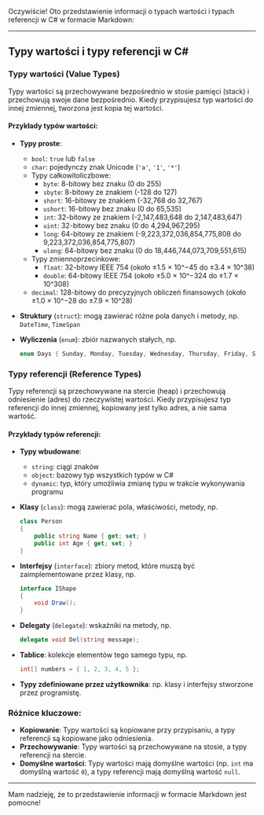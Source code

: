 ﻿Oczywiście! Oto przedstawienie informacji o typach wartości i typach referencji w C# w formacie Markdown:

---

## Typy wartości i typy referencji w C#

### Typy wartości (Value Types)

Typy wartości są przechowywane bezpośrednio w stosie pamięci (stack) i przechowują swoje dane bezpośrednio. Kiedy przypisujesz typ wartości do innej zmiennej, tworzona jest kopia tej wartości.

#### Przykłady typów wartości:

- **Typy proste**:
  - `bool`: `true` lub `false`
  - `char`: pojedynczy znak Unicode (`'a'`, `'1'`, `'*'`)
  - Typy całkowitoliczbowe:
    - `byte`: 8-bitowy bez znaku (0 do 255)
    - `sbyte`: 8-bitowy ze znakiem (-128 do 127)
    - `short`: 16-bitowy ze znakiem (-32,768 do 32,767)
    - `ushort`: 16-bitowy bez znaku (0 do 65,535)
    - `int`: 32-bitowy ze znakiem (-2,147,483,648 do 2,147,483,647)
    - `uint`: 32-bitowy bez znaku (0 do 4,294,967,295)
    - `long`: 64-bitowy ze znakiem (-9,223,372,036,854,775,808 do 9,223,372,036,854,775,807)
    - `ulong`: 64-bitowy bez znaku (0 do 18,446,744,073,709,551,615)
  - Typy zmiennoprzecinkowe:
    - `float`: 32-bitowy IEEE 754 (około ±1.5 × 10^−45 do ±3.4 × 10^38)
    - `double`: 64-bitowy IEEE 754 (około ±5.0 × 10^−324 do ±1.7 × 10^308)
  - `decimal`: 128-bitowy do precyzyjnych obliczeń finansowych (około ±1.0 × 10^−28 do ±7.9 × 10^28)
  
- **Struktury** (`struct`): mogą zawierać różne pola danych i metody, np. `DateTime`, `TimeSpan`

- **Wyliczenia** (`enum`): zbiór nazwanych stałych, np.
  ```csharp
  enum Days { Sunday, Monday, Tuesday, Wednesday, Thursday, Friday, Saturday };
  ```

### Typy referencji (Reference Types)

Typy referencji są przechowywane na stercie (heap) i przechowują odniesienie (adres) do rzeczywistej wartości. Kiedy przypisujesz typ referencji do innej zmiennej, kopiowany jest tylko adres, a nie sama wartość.

#### Przykłady typów referencji:

- **Typy wbudowane**:
  - `string`: ciągi znaków
  - `object`: bazowy typ wszystkich typów w C#
  - `dynamic`: typ, który umożliwia zmianę typu w trakcie wykonywania programu
  
- **Klasy** (`class`): mogą zawierać pola, właściwości, metody, np.
  ```csharp
  class Person
  {
      public string Name { get; set; }
      public int Age { get; set; }
  }
  ```

- **Interfejsy** (`interface`): zbiory metod, które muszą być zaimplementowane przez klasy, np.
  ```csharp
  interface IShape
  {
      void Draw();
  }
  ```

- **Delegaty** (`delegate`): wskaźniki na metody, np.
  ```csharp
  delegate void Del(string message);
  ```

- **Tablice**: kolekcje elementów tego samego typu, np.
  ```csharp
  int[] numbers = { 1, 2, 3, 4, 5 };
  ```

- **Typy zdefiniowane przez użytkownika**: np. klasy i interfejsy stworzone przez programistę.

### Różnice kluczowe:

- **Kopiowanie**: Typy wartości są kopiowane przy przypisaniu, a typy referencji są kopiowane jako odniesienia.
- **Przechowywanie**: Typy wartości są przechowywane na stosie, a typy referencji na stercie.
- **Domyślne wartości**: Typy wartości mają domyślne wartości (np. `int` ma domyślną wartość `0`), a typy referencji mają domyślną wartość `null`.

---

Mam nadzieję, że to przedstawienie informacji w formacie Markdown jest pomocne!
